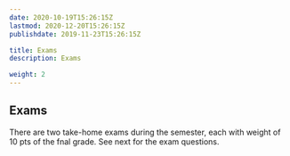 ```yaml
---
date: 2020-10-19T15:26:15Z
lastmod: 2020-12-20T15:26:15Z 
publishdate: 2019-11-23T15:26:15Z

title: Exams
description: Exams

weight: 2
---
```


## Exams

There are two take-home exams during the semester, each with weight of 10 pts of the fnal grade. See next for the exam questions. 
